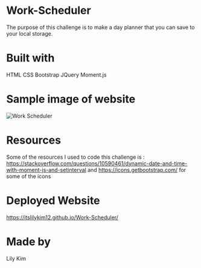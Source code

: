 # Work-Scheduler
The purpose of this challenge is to make a day planner that you can save to your local storage. 

# Built with 
HTML
CSS 
Bootstrap 
JQuery 
Moment.js 

# Sample image of website 

![Work Scheduler](https://user-images.githubusercontent.com/78708872/112765010-249ee380-8fd9-11eb-8453-352a5707bc0d.PNG)


# Resources 
Some of the resources I used to code this challenge is :
https://stackoverflow.com/questions/10590461/dynamic-date-and-time-with-moment-js-and-setinterval and https://icons.getbootstrap.com/ for some of the icons

# Deployed Website 
https://itslilykim12.github.io/Work-Scheduler/

# Made by 
Lily Kim 
